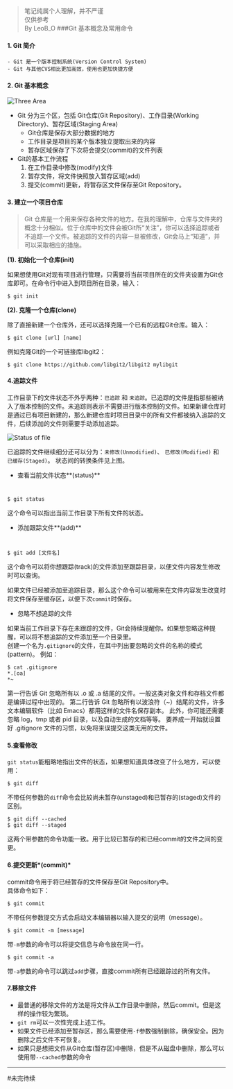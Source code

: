 > 笔记纯属个人理解，并不严谨  
> 仅供参考  
> By LeoB_O
###Git 基本概念及常用命令

#### 1. Git 简介
    - Git 是一个版本控制系统(Version Control System)
    - Git 与其他CVS相比更加高效，使用也更加快捷方便
#### 2. Git 基本概念
![Three Area](https://git-scm.com/book/en/v2/images/areas.png)

+ Git 分为三个区，包括 Git仓库(Git Repository)、工作目录(Working Directory)、暂存区域(Staging Area)
    - Git仓库是保存大部分数据的地方
    - 工作目录是项目的某个版本独立提取出来的内容
    - 暂存区域保存了下次将会提交(commit)的文件列表
+ Git的基本工作流程
    1. 在工作目录中修改(modify)文件
    2. 暂存文件，将文件快照放入暂存区域(add)
    3. 提交(commit)更新，将暂存区文件保存至Git Repository。
#### 3. 建立一个项目仓库
>Git 仓库是一个用来保存各种文件的地方。在我的理解中，仓库与文件夹的概念十分相似。位于仓库中的文件会被Git所“关注”，你可以选择追踪或者不追踪一个文件。被追踪的文件的内容一旦被修改，Git会马上“知道”，并可以采取相应的措施。

**(1). 初始化一个仓库(init)**
 
如果想使用Git对现有项目进行管理，只需要将当前项目所在的文件夹设置为Git仓库即可。在命令行中进入到项目所在目录，输入：

    $ git init


**(2). 克隆一个仓库(clone)**

除了直接新建一个仓库外，还可以选择克隆一个已有的远程Git仓库。输入：

    $ git clone [url] [name]
例如克隆Git的一个可链接库libgit2：

    $ git clone https://github.com/libgit2/libgit2 mylibgit

#### 4.追踪文件

工作目录下的文件状态不外乎两种：`已追踪` 和 `未追踪`。已追踪的文件是指那些被纳入了版本控制的文件。未追踪则表示不需要进行版本控制的文件。如果新建仓库时是通过已有项目新建的，那么新建仓库时项目目录中的所有文件都被纳入追踪的文件，后续添加的文件则需要手动添加追踪。

![Status of file](https://git-scm.com/book/en/v2/images/lifecycle.png)

已追踪的文件继续细分还可以分为：`未修改(Unmodified)`、 `已修改(Modified)` 和 `已缓存(Staged)`。 状态间的转换条件见上图。

+ 查看当前文件状态**(status)**
#
    $ git status
这个命令可以指出当前工作目录下所有文件的状态。

+ 添加跟踪文件**(add)**
#
	$ git add [文件名]
这个命令可以将你想跟踪(track)的文件添加至跟踪目录，以便文件内容发生修改时可以查询。

如果文件已经被添加至追踪目录，那么这个命令可以被用来在文件内容发生改变时将文件保存至缓存区，以便下次`commit`时保存。

+ 忽略不想追踪的文件

如果当前工作目录下存在未跟踪的文件，Git会持续提醒你。如果想忽略这种提醒，可以将不想追踪的文件添加至一个目录里。  
创建一个名为`.gitignore`的文件，在其中列出要忽略的文件的名称的模式(pattern)。 例如：

	$ cat .gitignore
    *.[oa]
    *~
第一行告诉 Git 忽略所有以 .o 或 .a 结尾的文件。一般这类对象文件和存档文件都是编译过程中出现的。 第二行告诉 Git 忽略所有以波浪符（~）结尾的文件，许多文本编辑软件（比如 Emacs）都用这样的文件名保存副本。 此外，你可能还需要忽略 log，tmp 或者 pid 目录，以及自动生成的文档等等。 要养成一开始就设置好 .gitignore 文件的习惯，以免将来误提交这类无用的文件。

#### 5.查看修改
`git status`能粗略地指出文件的状态，如果想知道具体改变了什么地方，可以使用：

	$ git diff
不带任何参数的`diff`命令会比较尚未暂存(unstaged)和已暂存的(staged)文件的区别。

    $ git diff --cached
    $ git diff --staged

这两个带参数的命令功能一致。用于比较已暂存的和已经commit的文件之间的变更。

#### 6.提交更新*(commit)*

commit命令用于将已经暂存的文件保存至Git Repository中。  
具体命令如下：

    $ git commit
不带任何参数提交方式会启动文本编辑器以输入提交的说明（message）。

    $ git commit -m [message]
带`-m`参数的命令可以将提交信息与命令放在同一行。

    $ git commit -a
带`-a`参数的命令可以跳过`add`步骤，直接commit所有已经跟踪过的所有文件。

#### 7.移除文件
+ 最普通的移除文件的方法是将文件从工作目录中删除，然后commit。但是这样的操作较为繁琐。
+ `git rm`可以一次性完成上述工作。
+ 如果文件已经添加至暂存区，那么需要使用`-f`参数强制删除，确保安全。因为删除之后文件不可恢复。
+ 如果只是想把文件从Git仓库(暂存区)中删除，但是不从磁盘中删除，那么可以使用带`--cached`参数的命令


***
#未完待续